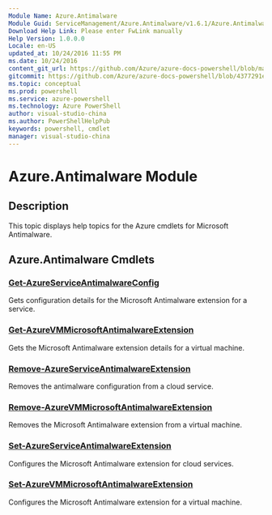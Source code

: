 ```yaml
---
Module Name: Azure.Antimalware
Module Guid: ServiceManagement/Azure.Antimalware/v1.6.1/Azure.Antimalware.md
Download Help Link: Please enter FwLink manually
Help Version: 1.0.0.0
Locale: en-US
updated_at: 10/24/2016 11:55 PM
ms.date: 10/24/2016
content_git_url: https://github.com/Azure/azure-docs-powershell/blob/master/azureps-cmdlets-docs/ServiceManagement/Azure.Antimalware/v1.6.1/Azure.Antimalware.md
gitcommit: https://github.com/Azure/azure-docs-powershell/blob/4377291ee360e58e2c1c5d644155daf6a0279055/azureps-cmdlets-docs/ServiceManagement/Azure.Antimalware/v1.6.1/Azure.Antimalware.md
ms.topic: conceptual
ms.prod: powershell
ms.service: azure-powershell
ms.technology: Azure PowerShell
author: visual-studio-china
ms.author: PowerShellHelpPub
keywords: powershell, cmdlet
manager: visual-studio-china
---
```


# Azure.Antimalware Module
## Description
This topic displays help topics for the Azure cmdlets for Microsoft Antimalware. 

## Azure.Antimalware Cmdlets
### [Get-AzureServiceAntimalwareConfig](./Get-AzureServiceAntimalwareConfig.md)
Gets configuration details for the Microsoft Antimalware extension for a service.


### [Get-AzureVMMicrosoftAntimalwareExtension](./Get-AzureVMMicrosoftAntimalwareExtension.md)
Gets the Microsoft Antimalware extension details for a virtual machine.


### [Remove-AzureServiceAntimalwareExtension](./Remove-AzureServiceAntimalwareExtension.md)
Removes the antimalware configuration from a cloud service.


### [Remove-AzureVMMicrosoftAntimalwareExtension](./Remove-AzureVMMicrosoftAntimalwareExtension.md)
Removes the Microsoft Antimalware extension from a virtual machine.


### [Set-AzureServiceAntimalwareExtension](./Set-AzureServiceAntimalwareExtension.md)
Configures the Microsoft Antimalware extension for cloud services.


### [Set-AzureVMMicrosoftAntimalwareExtension](./Set-AzureVMMicrosoftAntimalwareExtension.md)
Configures the Microsoft Antimalware extension for a virtual machine.




